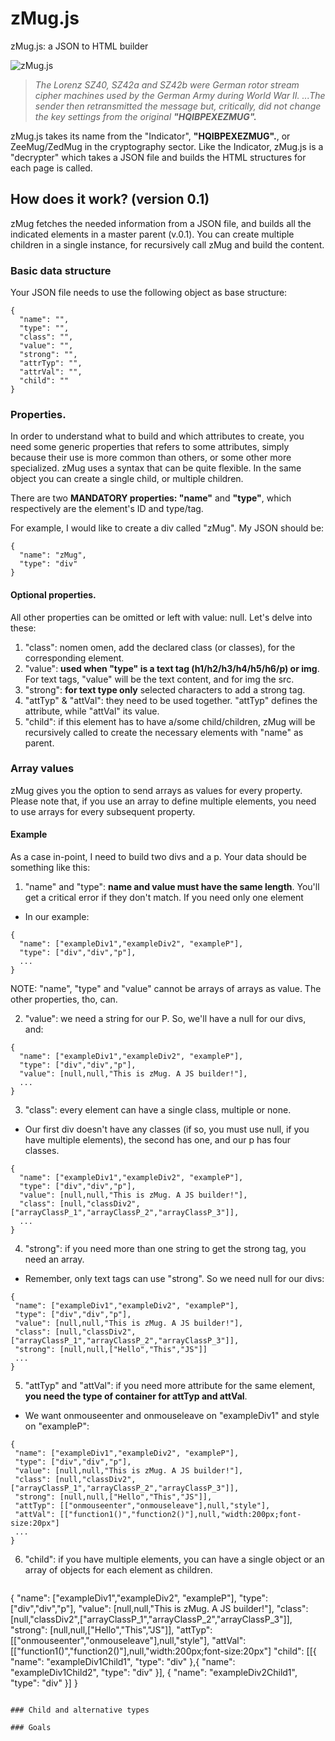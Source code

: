 # zMug.js
zMug.js: a JSON to HTML builder

![zMug.js](https://www.itslennee.it/zMug/img/zmug_black_small.png)

> *The Lorenz SZ40, SZ42a and SZ42b were German rotor stream cipher machines used by the German Army during World War II.*
> *...The sender then retransmitted the message but, critically, did not change the key settings from the original **"HQIBPEXEZMUG".***

zMug.js takes its name from the "Indicator", **"HQIBPEXEZMUG".**, or ZeeMug/ZedMug in the cryptography sector. Like the Indicator, zMug.js is a "decrypter" which takes a JSON file and builds the HTML structures for each page is called.

## How does it work? (version 0.1)

zMug fetches the needed information from a JSON file, and builds all the indicated elements in a master parent (v.0.1). You can create multiple children in a single instance, for recursively call zMug and build the content.

### Basic data structure

Your JSON file needs to use the following object as base structure:

```
{
  "name": "",
  "type": "",
  "class": "",
  "value": "",
  "strong": "",
  "attrTyp": "",
  "attrVal": "",
  "child": ""
}
```

### Properties.

In order to understand what to build and which attributes to create, you need some generic properties that refers to some attributes, simply because their use is more common than others, or some other more specialized. zMug uses a syntax that can be quite flexible. In the same object you can create a single child, or multiple children.

There are two **MANDATORY properties: "name"** and **"type"**, which respectively are the element's ID and type/tag.

For example, I would like to create a div called "zMug". My JSON should be:

```
{
  "name": "zMug",
  "type": "div"
}
```

#### Optional properties.

All other properties can be omitted or left with value: null. Let's delve into these:

1. "class": nomen omen, add the declared class (or classes), for the corresponding element.
2. "value": **used when "type" is a text tag (h1/h2/h3/h4/h5/h6/p) or img**. For text tags, "value" will be the text content, and for img the src.
3. "strong": **for text type only** selected characters to add a strong tag.
4. "attTyp" & "attVal": they need to be used together. "attTyp" defines the attribute, while "attVal" its value.
5. "child": if this element has to have a/some child/children, zMug will be recursively called to create the necessary elements with "name" as parent.

### Array values

zMug gives you the option to send arrays as values for every property. Please note that, if you use an array to define multiple elements, you need to use arrays for every subsequent property.

#### Example

As a case in-point, I need to build two divs and a p. Your data should be something like this:

1. "name" and "type": **name and value must have the same length**. You'll get a critical error if they don't match. If you need only one element

  - In our example:

  ```
  {
    "name": ["exampleDiv1","exampleDiv2", "exampleP"],
    "type": ["div","div","p"],
    ...
  }
  ```

NOTE: "name", "type" and "value" cannot be arrays of arrays as value. The other properties, tho, can.

2. "value": we need a string for our P. So, we'll have a null for our divs, and:

  ```
  {
    "name": ["exampleDiv1","exampleDiv2", "exampleP"],
    "type": ["div","div","p"],
    "value": [null,null,"This is zMug. A JS builder!"],
    ...
  }
  ```

3. "class": every element can have a single class, multiple or none.

  - Our first div doesn't have any classes (if so, you must use null, if you have multiple elements), the second has one, and our p has four classes.

  ```
  {
    "name": ["exampleDiv1","exampleDiv2", "exampleP"],
    "type": ["div","div","p"],
    "value": [null,null,"This is zMug. A JS builder!"],
    "class": [null,"classDiv2",["arrayClassP_1","arrayClassP_2","arrayClassP_3"]],
    ...
  }
  ```

4. "strong": if you need more than one string to get the strong tag, you need an array.

  - Remember, only text tags can use "strong". So we need null for our divs:
   ```
  {
    "name": ["exampleDiv1","exampleDiv2", "exampleP"],
    "type": ["div","div","p"],
    "value": [null,null,"This is zMug. A JS builder!"],
    "class": [null,"classDiv2",["arrayClassP_1","arrayClassP_2","arrayClassP_3"]],
    "strong": [null,null,["Hello","This","JS"]]
    ...
  }
  ```

5. "attTyp" and "attVal": if you need more attribute for the same element, **you need the type of container for attTyp and attVal**. 


  - We want onmouseenter and onmouseleave on "exampleDiv1" and style on "exampleP":
   ```
  {
    "name": ["exampleDiv1","exampleDiv2", "exampleP"],
    "type": ["div","div","p"],
    "value": [null,null,"This is zMug. A JS builder!"],
    "class": [null,"classDiv2",["arrayClassP_1","arrayClassP_2","arrayClassP_3"]],
    "strong": [null,null,["Hello","This","JS"]],
    "attTyp": [["onmouseenter","onmouseleave"],null,"style"],
    "attVal": [["function1()","function2()"],null,"width:200px;font-size:20px"]
    ...
  }
  ```

6. "child": if you have multiple elements, you can have a single object or an array of objects for each element as children.

   ```
  {
    "name": ["exampleDiv1","exampleDiv2", "exampleP"],
    "type": ["div","div","p"],
    "value": [null,null,"This is zMug. A JS builder!"],
    "class": [null,"classDiv2",["arrayClassP_1","arrayClassP_2","arrayClassP_3"]],
    "strong": [null,null,["Hello","This","JS"]],
    "attTyp": [["onmouseenter","onmouseleave"],null,"style"],
    "attVal": [["function1()","function2()"],null,"width:200px;font-size:20px"]
    "child": [[{
      "name": "exampleDiv1Child1",
      "type": "div"
    },{
      "name": "exampleDiv1Child2",
      "type": "div"
    }],
    {
      "name": "exampleDiv2Child1",
      "type": "div"
    }]
  }
  ```

### Child and alternative types

### Goals